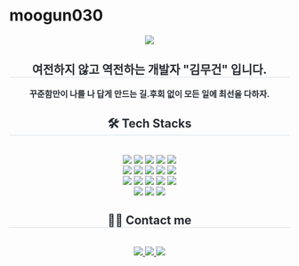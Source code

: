 # moogun030
<div align= "center">
    <img src="https://capsule-render.vercel.app/api?type=soft&color=0:c4eafd,100:49a7ee&height=180&text=매일%20발전하는%20코더%20김무건&animation=&fontColor=ffffff&fontSize=70" />
    </div>
    <div align= "center"> 
    <h2 style="border-bottom: 1px solid #d8dee4; color: #282d33;"> 여전하지 않고 역전하는 개발자 "김무건" 입니다. </h2>  
    <div style="font-weight: 700; font-size: 15px; text-align: center; color: #282d33;"> 꾸준함만이 나를 나 답게 만드는 길.</li>후회 없이 모든 일에 최선을 다하자. </div> 
    </div>
    <div align= "center">
    <h2 style="border-bottom: 1px solid #d8dee4; color: #282d33;"> 🛠️ Tech Stacks </h2> <br> 
    <div style="margin: 0 auto; text-align: center;" align= "center"> <img src="https://img.shields.io/badge/Spring-6DB33F?style=for-the-badge&logo=Spring&logoColor=white">
          <img src="https://img.shields.io/badge/Spring Boot-6DB33F?style=for-the-badge&logo=Spring Boot&logoColor=white">
          <img src="https://img.shields.io/badge/Python-3776AB?style=for-the-badge&logo=Python&logoColor=white">
          <img src="https://img.shields.io/badge/Java-007396?style=for-the-badge&logo=Java&logoColor=white">
          <img src="https://img.shields.io/badge/Javascript-F7DF1E?style=for-the-badge&logo=Javascript&logoColor=white">
          <br/><img src="https://img.shields.io/badge/jQuery-0769AD?style=for-the-badge&logo=jQuery&logoColor=white">
          <img src="https://img.shields.io/badge/CSS3-1572B6?style=for-the-badge&logo=CSS3&logoColor=white">
          <img src="https://img.shields.io/badge/HTML5-E34F26?style=for-the-badge&logo=HTML5&logoColor=white">
          <img src="https://img.shields.io/badge/MySQL-4479A1?style=for-the-badge&logo=MySQL&logoColor=white">
          <img src="https://img.shields.io/badge/Oracle-F80000?style=for-the-badge&logo=Oracle&logoColor=white">
          <br/><img src="https://img.shields.io/badge/Selenium-43B02A?style=for-the-badge&logo=Selenium&logoColor=white">
          <img src="https://img.shields.io/badge/Apache Tomcat-F8DC75?style=for-the-badge&logo=Apache Tomcat&logoColor=white">
          <img src="https://img.shields.io/badge/Linux-FCC624?style=for-the-badge&logo=Linux&logoColor=white">
          <img src="https://img.shields.io/badge/Bootstrap-7952B3?style=for-the-badge&logo=Bootstrap&logoColor=white">
          <img src="https://img.shields.io/badge/Figma-F24E1E?style=for-the-badge&logo=Figma&logoColor=white">
          <br/><img src="https://img.shields.io/badge/Git-F05032?style=for-the-badge&logo=Git&logoColor=white">
          <img src="https://img.shields.io/badge/Github-181717?style=for-the-badge&logo=Github&logoColor=white">
          <img src="https://img.shields.io/badge/Notion-000000?style=for-the-badge&logo=Notion&logoColor=white">
          </div>
    </div>
    <div align= "center">
    <h2 style="border-bottom: 1px solid #d8dee4; color: #282d33;"> 🧑‍💻 Contact me </h2> <br> 
    <div align= "center"> <a href=https://blog.naver.com/moomoo_030> <img src="https://img.shields.io/badge/Naver-03C75A?style=for-the-badge&logo=Naver&logoColor=white&link=https://blog.naver.com/moomoo_030"> </a>
         <a href=https://turquoise-knave-f17.notion.site/11124187ef2080719caef94b89a67d77?pvs=4> <img src="https://img.shields.io/badge/Notion-000000?style=for-the-badge&logo=Notion&logoColor=white&link=https://turquoise-knave-f17.notion.site/11124187ef2080719caef94b89a67d77?pvs=4"> </a>
         <a href=mailto:moogun9975@gmail.com> <img src="https://img.shields.io/badge/Gmail-EA4335?style=for-the-badge&logo=Gmail&logoColor=white&link=mailto:moogun9975@gmail.com"> </a>
          </div>  <br> 
    <div align= "center">  </div> 
    </div>
    
